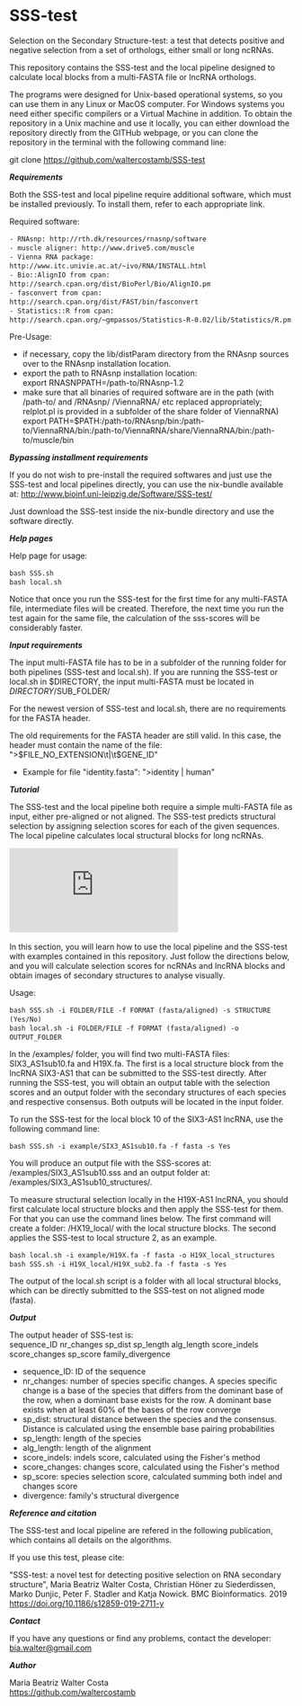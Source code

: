 # SSS-test

Selection on the Secondary Structure-test: a test that detects positive and negative selection from a set of orthologs, either small or long ncRNAs.

This repository contains the SSS-test and the local pipeline designed to calculate local blocks from a multi-FASTA file or lncRNA orthologs.

The programs were designed for Unix-based operational systems, so you can use them in any Linux or MacOS computer. For Windows systems you need either specific compilers or a Virtual Machine in addition. To obtain the repository in a Unix machine and use it locally, you can either download the repository directly from the GITHub webpage, or you can clone the repository in the terminal with the following command line:

git clone https://github.com/waltercostamb/SSS-test

__***Requirements***__

Both the SSS-test and local pipeline require additional software, which must be installed previously. To install them, refer to each appropriate link.

Required software: 

	- RNAsnp: http://rth.dk/resources/rnasnp/software  
	- muscle aligner: http://www.drive5.com/muscle  
	- Vienna RNA package: http://www.itc.univie.ac.at/~ivo/RNA/INSTALL.html  
	- Bio::AlignIO from cpan: http://search.cpan.org/dist/BioPerl/Bio/AlignIO.pm  
	- fasconvert from cpan: http://search.cpan.org/dist/FAST/bin/fasconvert  
	- Statistics::R from cpan: http://search.cpan.org/~gmpassos/Statistics-R-0.02/lib/Statistics/R.pm

Pre-Usage:  
- if necessary, copy the lib/distParam directory from the RNAsnp sources over to the RNAsnp installation location.  
- export the path to RNAsnp installation location:  
  export RNASNPPATH=/path-to/RNAsnp-1.2  
- make sure that all binaries of required software are in the path (with /path-to/ and /RNAsnp/ /ViennaRNA/ etc replaced appropriately; relplot.pl is provided in a subfolder of the share folder of ViennaRNA)  
  export PATH=$PATH:/path-to/RNAsnp/bin:/path-to/ViennaRNA/bin:/path-to/ViennaRNA/share/ViennaRNA/bin:/path-to/muscle/bin  

__***Bypassing installment requirements***__
 
If you do not wish to pre-install the required softwares and just use the SSS-test and local pipelines directly, you can use the nix-bundle available at: http://www.bioinf.uni-leipzig.de/Software/SSS-test/ 

Just download the SSS-test inside the nix-bundle directory and use the software directly.
  
__***Help pages***__
  
Help page for usage:	
  
	bash SSS.sh  
	bash local.sh
         
Notice that once you run the SSS-test for the first time for any multi-FASTA file, intermediate files will be created. Therefore, the next time you run the test again for the same file, the calculation of the sss-scores will be considerably faster.

__***Input requirements***__

The input multi-FASTA file has to be in a subfolder of the running folder for both pipelines (SSS-test and local.sh). If you are running the SSS-test or local.sh in $DIRECTORY, the input multi-FASTA must be located in $DIRECTORY/$SUB_FOLDER/  

For the newest version of SSS-test and local.sh, there are no requirements for the FASTA header.  

The old requirements for the FASTA header are still valid. In this case, the header must contain the name of the file: ">$FILE_NO_EXTENSION\t|\t$GENE_ID"  

 - Example for file "identity.fasta": ">identity	|	human"  

__***Tutorial***__

The SSS-test and the local pipeline both require a simple multi-FASTA file as input, either pre-aligned or not aligned. The SSS-test predicts structural selection by assigning selection scores for each of the given sequences. The local pipeline calculates local structural blocks for long ncRNAs.

![](https://github.com/waltercostamb/SSS-test/blob/master/sss_workflow.pdf)

In this section, you will learn how to use the local pipeline and the SSS-test with examples contained in this repository. Just follow the directions below, and you will calculate selection scores for ncRNAs and lncRNA blocks and obtain images of secondary structures to analyse visually.

Usage:	        

	bash SSS.sh -i FOLDER/FILE -f FORMAT (fasta/aligned) -s STRUCTURE (Yes/No)
	bash local.sh -i FOLDER/FILE -f FORMAT (fasta/aligned) -o OUTPUT_FOLDER

In the /examples/ folder, you will find two multi-FASTA files: SIX3_AS1sub10.fa and H19X.fa. The first is a local structure block from the lncRNA SIX3-AS1 that can be submitted to the SSS-test directly. After running the SSS-test, you will obtain an output table with the selection scores and an output folder with the secondary structures of each species and respective consensus. Both outputs will be located in the input folder.

To run the SSS-test for the local block 10 of the SIX3-AS1 lncRNA, use the following command line:

	bash SSS.sh -i example/SIX3_AS1sub10.fa -f fasta -s Yes 

You will produce an output file with the SSS-scores at: /examples/SIX3_AS1sub10.sss and an output folder at: /examples/SIX3_AS1sub10_structures/.

To measure structural selection locally in the H19X-AS1 lncRNA, you should first calculate local structure blocks and then apply the SSS-test for them. For that you can use the command lines below. The first command will create a folder: /HX19_local/ with the local structure blocks. The second applies the SSS-test to local structure 2, as an example.

	bash local.sh -i example/H19X.fa -f fasta -o H19X_local_structures 
	bash SSS.sh -i H19X_local/H19X_sub2.fa -f fasta -s Yes

The output of the local.sh script is a folder with all local structural blocks, which can be directly submitted to the SSS-test on not aligned mode (fasta).

__***Output***__

The output header of SSS-test is:                                                                                                                                                                    
sequence_ID	nr_changes	sp_dist	sp_length	alg_length	score_indels	score_changes	sp_score	family_divergence
                                                                                                                                                                                   
- sequence_ID: ID of the sequence
- nr_changes: number of species specific changes. A species specific change is a base of the species that differs from the dominant base of the row, when a dominant base exists for the row. A dominant base exists when at least 60% of the bases of the row converge
- sp_dist: structural distance between the species and the consensus. Distance is calculated using the ensemble base pairing probabilities
- sp_length: length of the species
- alg_length: length of the alignment
- score_indels: indels score, calculated using the Fisher's method
- score_changes: changes score, calculated using the Fisher's method
- sp_score: species selection score, calculated summing both indel and changes score
- divergence: family's structural divergence
                
__***Reference and citation***__

The SSS-test and local pipeline are refered in the following publication, which contains all details on the algorithms.

If you use this test, please cite: 

"SSS-test: a novel test for detecting positive selection on RNA secondary structure", Maria Beatriz Walter Costa, Christian Höner zu Siederdissen, Marko Dunjic, Peter F. Stadler and Katja Nowick. BMC Bioinformatics. 2019  
https://doi.org/10.1186/s12859-019-2711-y

__***Contact***__

If you have any questions or find any problems, contact the developer: bia.walter@gmail.com

__***Author***__

Maria Beatriz Walter Costa  
https://github.com/waltercostamb
